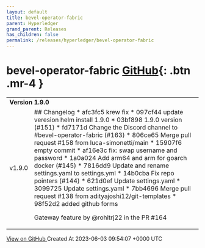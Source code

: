```yaml
---
layout: default
title: bevel-operator-fabric
parent: Hyperledger
grand_parent: Releases
has_children: false
permalink: /releases/hyperledger/bevel-operator-fabric
---
```


# bevel-operator-fabric <span class="fs-3 right-align">[GitHub](https://github.com/hyperledger/bevel-operator-fabric){: .btn .mr-4 }</span>


<div>
    <table>
        <tr>
            <td colspan="2">
                <b>
                    Version 1.9.0
                </b>
            </td>
        </tr>
        <tr>
            <td>
                <span class="chip">
                    v1.9.0
                </span>
            </td>
            <td>
                ## Changelog
* afc3fc5 krew fix
* 097cf44 update veresion helm install 1.9.0
* 03bf898 1.9.0 version (#151)
* fd7171d Change the Discord channel to #bevel-operator-fabric (#163)
* 806ce65 Merge pull request #158 from luca-simonetti/main
* 15907f6 empty commit
* af16e3c fix: swap username and password
* 1a0a024 Add arm64 and arm for goarch docker (#145)
* 7816dd9 Update and rename settings.yaml to settings.yml
* 14b0cba Fix repo pointers (#144)
* 621d0ef Update settings.yaml
* 3099725 Update settings.yaml
* 7bb4696 Merge pull request #138 from adityajoshi12/git-templates
* 98f52d2 added github forms

Gateway feature by @rohitrj22 in the PR #164 
            </td>
        </tr>
    </table>
    <a href="https://github.com/hyperledger/bevel-operator-fabric/releases/tag/v1.9.0" class=".btn">
        View on GitHub
    </a>
    <span class="right-align">
        Created At 2023-06-03 09:54:07 +0000 UTC
    </span>
</div>

